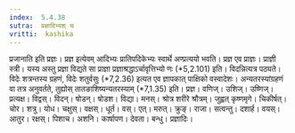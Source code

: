 ```yaml
---
index:  5.4.38
sutra:  प्रज्ञादिभ्यश् च
vritti:  kashika 
---
```


प्रजानाति इति प्रज्ञः। प्रज्ञ इत्येवम् आदिभ्यः प्रातिपदिकेभ्यः स्वार्थे अण्प्रत्ययो भवति। प्रज्ञ एव प्राज्ञः। प्राज्ञी स्त्री। यस्य अस्तु प्रज्ञा विद्यते सा प्राज्ञा प्रज्ञाश्रद्धाऽर्चावृत्तिभ्यो णः (*5,2.101) इति। विदन्नित्यत्र पठ्यते। विदेः शत्रन्तस्य ग्रहणं, विदेः शतुर्वसुः (*7,2.36) इत्यत एव ज्ञापकात् पाक्षिको वस्वादेशः। अन्यतरस्यांग्रहणं वा तत्र अनुवर्तते, तुह्योस् तातङाशिष्यन्यतरस्याम् (*7,1.35) इति। प्रज्ञ। वणिज्। उशिज्। उष्णिज्। प्रत्यक्ष। विद्वस्। विदन्। षोडन्। षोडश। विद्या। मनस्। श्रोत्र शरीरे श्रौत्रम्। जुह्वत् कृष्णमृगे। चिकीर्षत्। चोर। शत्रु। योध। चक्षुस्। वक्षस्। धूर्त। वस्। एत्। मरुत्। क्रुङ्। राजा। सत्वन्तु। दशार्ह। वयस्। आतुर। रक्षस्। पिशाच। अशनि। कार्षापण। देवता। बन्धु। प्रज्ञादिः।

